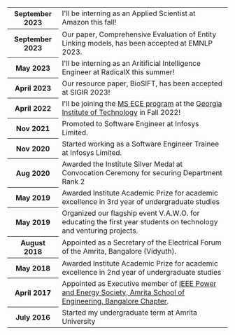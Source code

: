---
---

<table>

  <tr>
    <th>September 2023</th>
    <td>I'll be interning as an Applied Scientist at Amazon this fall!</td>
  </tr>

  <tr>
    <th>September 2023</th>
    <td>Our paper, Comprehensive Evaluation of Entity Linking models, has been accepted at EMNLP 2023.</td>
  </tr>
  
  <tr>
    <th>May 2023</th>
    <td>I'll be interning as an Aritificial Intelligence Engineer at RadicalX this summer!</td>
  </tr>

  <tr>
    <th>April 2023</th>
    <td>Our resource paper, BioSIFT, has been accepted at SIGIR 2023!</td>
  </tr>
  <tr>
    <th>April 2022</th>
    <td>I'll be joining the <a href="https://ece.gatech.edu/graduate/masters-degrees">MS ECE program</a> at the <a href="https://www.gatech.edu/">Georgia Institute of Technology</a> in Fall 2022!</td>
  </tr>
  <tr>
    <th>Nov 2021</th>
    <td>Promoted to Software Engineer at Infosys Limited.</td>
  </tr>
  <tr>
    <th>Nov 2020</th>
    <td>Started working as a Software Engineer Trainee at Infosys Limited.</td>
  </tr>
  <tr>
    <th>Aug 2020</th>
    <td>Awarded the Institute Silver Medal at Convocation Ceremony for securing Department Rank 2</td>
  </tr>
  <tr>
    <th>May 2019</th>
    <td>Awarded Institute Academic Prize for academic excellence in 3rd year of undergraduate studies</td>
  </tr>
    <tr>
    <th>May 2019</th>
    <td>Organized our flagship event V.A.W.O. for educating the first year students on technology and venturing projects.</td>
  </tr>
  <tr>
    <th>August 2018</th>
    <td>Appointed as a Secretary of the Electrical Forum of the Amrita, Bangalore (Vidyuth).</td>
  </tr>
  <tr>
    <th>May 2018</th>
    <td>Awarded Institute Academic Prize for academic excellence in 2nd year of undergraduate studies</td>
  </tr>
  <tr>
    <th>April 2017</th>
    <td>Appointed as Executive member of <a href="https://r10.ieee.org/bangalore-pes/amrita-se-pes-day/">IEEE Power and Energy Society, Amrita School of Engineering, Bangalore Chapter</a>.</td>
  </tr>
  <tr>
    <th>July 2016</th>
    <td>Started my undergraduate term at Amrita University</td>
  </tr>
</table>